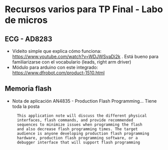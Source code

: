 # Recursos varios para TP Final - Labo de micros

## ECG - AD8283
- Videito simple que explica cómo funciona: https://www.youtube.com/watch?v=WDJWSvaDi2k . Está bueno para familiarizarse con el vocabulario (leads, right arm driver)
- Módulo para arduino con este integrado: https://www.dfrobot.com/product-1510.html

## Memoria flash
- Nota de aplicación AN4835 - Production Flash Programming... Tiene toda la posta
		
		This application note will discuss the different physical
		interfaces, flash commands, and provide recommended
		sequences to minimize issues when programming the flash
		and also decrease flash programming times. The target
		audience is anyone developing production flash programming
		hardware, production flash programming software, or a
		debugger interface that will support flash programming